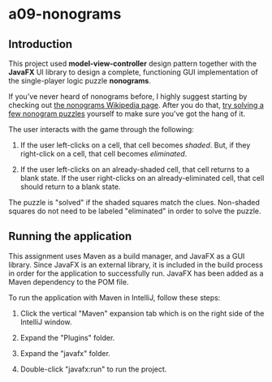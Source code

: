 # a09-nonograms

## Introduction

This project used **model-view-controller** design pattern together with the **JavaFX** UI library to design a complete, functioning GUI implementation of the single-player logic puzzle **nonograms**.

If you've never heard of nonograms before, I highly suggest starting by checking out [the nonograms Wikipedia page](https://en.wikipedia.org/wiki/Nonogram). After you do that, [try solving a few nonogram puzzles](https://www.puzzle-nonograms.com/) yourself to make sure you've got the hang of it.

The user interacts with the game through the following:

1. If the user left-clicks on a cell, that cell becomes *shaded*. But, if they right-click on a cell, that cell becomes *eliminated*.

2. If the user left-clicks on an already-shaded cell, that cell returns to a blank state. If the user right-clicks on an already-eliminated cell, that cell should return to a blank state.

The puzzle is "solved" if the shaded squares match the clues. Non-shaded squares do not need to be labeled "eliminated" in order to solve the puzzle.


## Running the application

This assignment uses Maven as a build manager, and JavaFX as a GUI library. Since JavaFX is an external library, it is included in the build process in order for the application to successfully run. JavaFX has been added as a Maven dependency to the POM file.

To run the application with Maven in IntelliJ, follow these steps:

1. Click the vertical "Maven" expansion tab which is on the right side of the IntelliJ window.

2. Expand the "Plugins" folder.

3. Expand the "javafx" folder.

4. Double-click "javafx:run" to run the project.


